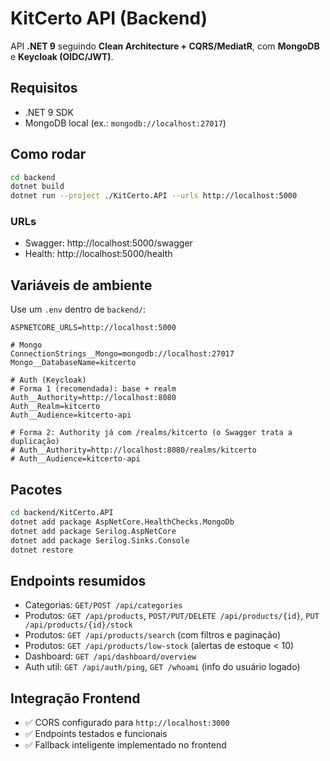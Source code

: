 # KitCerto API (Backend)

API **.NET 9** seguindo **Clean Architecture + CQRS/MediatR**, com **MongoDB** e **Keycloak (OIDC/JWT)**.

## Requisitos
- .NET 9 SDK
- MongoDB local (ex.: `mongodb://localhost:27017`)

## Como rodar
```bash
cd backend
dotnet build
dotnet run --project ./KitCerto.API --urls http://localhost:5000
```

### URLs
- Swagger: http://localhost:5000/swagger
- Health:  http://localhost:5000/health

## Variáveis de ambiente

Use um `.env` dentro de `backend/`:

```
ASPNETCORE_URLS=http://localhost:5000

# Mongo
ConnectionStrings__Mongo=mongodb://localhost:27017
Mongo__DatabaseName=kitcerto

# Auth (Keycloak)
# Forma 1 (recomendada): base + realm
Auth__Authority=http://localhost:8080
Auth__Realm=kitcerto
Auth__Audience=kitcerto-api

# Forma 2: Authority já com /realms/kitcerto (o Swagger trata a duplicação)
# Auth__Authority=http://localhost:8080/realms/kitcerto
# Auth__Audience=kitcerto-api
```

## Pacotes
```bash
cd backend/KitCerto.API
dotnet add package AspNetCore.HealthChecks.MongoDb
dotnet add package Serilog.AspNetCore
dotnet add package Serilog.Sinks.Console
dotnet restore
```

## Endpoints resumidos
- Categorias: `GET/POST /api/categories`
- Produtos: `GET /api/products`, `POST/PUT/DELETE /api/products/{id}`, `PUT /api/products/{id}/stock`
- Produtos: `GET /api/products/search` (com filtros e paginação)
- Produtos: `GET /api/products/low-stock` (alertas de estoque < 10)
- Dashboard: `GET /api/dashboard/overview`
- Auth util: `GET /api/auth/ping`, `GET /whoami` (info do usuário logado)

## Integração Frontend
- ✅ CORS configurado para `http://localhost:3000`
- ✅ Endpoints testados e funcionais
- ✅ Fallback inteligente implementado no frontend

